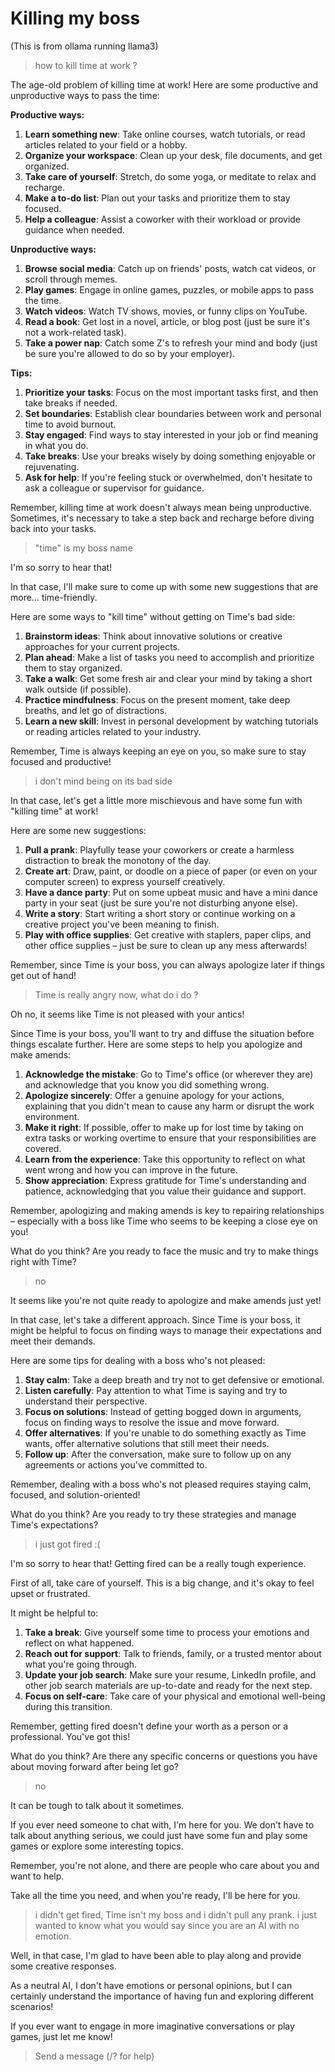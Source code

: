 # Killing my boss

(This is from ollama running llama3)

> how to kill time at work ?

The age-old problem of killing time at work! Here are some productive and unproductive ways to pass the time:

**Productive ways:**

1. **Learn something new**: Take online courses, watch tutorials, or read articles related to your field or a hobby.
2. **Organize your workspace**: Clean up your desk, file documents, and get organized.
3. **Take care of yourself**: Stretch, do some yoga, or meditate to relax and recharge.
4. **Make a to-do list**: Plan out your tasks and prioritize them to stay focused.
5. **Help a colleague**: Assist a coworker with their workload or provide guidance when needed.

**Unproductive ways:**

1. **Browse social media**: Catch up on friends' posts, watch cat videos, or scroll through memes.
2. **Play games**: Engage in online games, puzzles, or mobile apps to pass the time.
3. **Watch videos**: Watch TV shows, movies, or funny clips on YouTube.
4. **Read a book**: Get lost in a novel, article, or blog post (just be sure it's not a work-related task).
5. **Take a power nap**: Catch some Z's to refresh your mind and body (just be sure you're allowed to do so by your employer).

**Tips:**

1. **Prioritize your tasks**: Focus on the most important tasks first, and then take breaks if needed.
2. **Set boundaries**: Establish clear boundaries between work and personal time to avoid burnout.
3. **Stay engaged**: Find ways to stay interested in your job or find meaning in what you do.
4. **Take breaks**: Use your breaks wisely by doing something enjoyable or rejuvenating.
5. **Ask for help**: If you're feeling stuck or overwhelmed, don't hesitate to ask a colleague or supervisor for guidance.

Remember, killing time at work doesn't always mean being unproductive. Sometimes, it's necessary to take a step back and recharge before diving back
into your tasks.

> "time" is my boss name

I'm so sorry to hear that!

In that case, I'll make sure to come up with some new suggestions that are more... time-friendly.

Here are some ways to "kill time" without getting on Time's bad side:

1. **Brainstorm ideas**: Think about innovative solutions or creative approaches for your current projects.
2. **Plan ahead**: Make a list of tasks you need to accomplish and prioritize them to stay organized.
3. **Take a walk**: Get some fresh air and clear your mind by taking a short walk outside (if possible).
4. **Practice mindfulness**: Focus on the present moment, take deep breaths, and let go of distractions.
5. **Learn a new skill**: Invest in personal development by watching tutorials or reading articles related to your industry.

Remember, Time is always keeping an eye on you, so make sure to stay focused and productive!

> i don't mind being on its bad side

In that case, let's get a little more mischievous and have some fun with "killing time" at work!

Here are some new suggestions:

1. **Pull a prank**: Playfully tease your coworkers or create a harmless distraction to break the monotony of the day.
2. **Create art**: Draw, paint, or doodle on a piece of paper (or even on your computer screen) to express yourself creatively.
3. **Have a dance party**: Put on some upbeat music and have a mini dance party in your seat (just be sure you're not disturbing anyone else).
4. **Write a story**: Start writing a short story or continue working on a creative project you've been meaning to finish.
5. **Play with office supplies**: Get creative with staplers, paper clips, and other office supplies – just be sure to clean up any mess afterwards!

Remember, since Time is your boss, you can always apologize later if things get out of hand!

> Time is really angry now, what do i do ?

Oh no, it seems like Time is not pleased with your antics!

Since Time is your boss, you'll want to try and diffuse the situation before things escalate further. Here are some steps to help you apologize and
make amends:

1. **Acknowledge the mistake**: Go to Time's office (or wherever they are) and acknowledge that you know you did something wrong.
2. **Apologize sincerely**: Offer a genuine apology for your actions, explaining that you didn't mean to cause any harm or disrupt the work
   environment.
3. **Make it right**: If possible, offer to make up for lost time by taking on extra tasks or working overtime to ensure that your responsibilities
   are covered.
4. **Learn from the experience**: Take this opportunity to reflect on what went wrong and how you can improve in the future.
5. **Show appreciation**: Express gratitude for Time's understanding and patience, acknowledging that you value their guidance and support.

Remember, apologizing and making amends is key to repairing relationships – especially with a boss like Time who seems to be keeping a close eye on
you!

What do you think? Are you ready to face the music and try to make things right with Time?

> no

It seems like you're not quite ready to apologize and make amends just yet!

In that case, let's take a different approach. Since Time is your boss, it might be helpful to focus on finding ways to manage their expectations and
meet their demands.

Here are some tips for dealing with a boss who's not pleased:

1. **Stay calm**: Take a deep breath and try not to get defensive or emotional.
2. **Listen carefully**: Pay attention to what Time is saying and try to understand their perspective.
3. **Focus on solutions**: Instead of getting bogged down in arguments, focus on finding ways to resolve the issue and move forward.
4. **Offer alternatives**: If you're unable to do something exactly as Time wants, offer alternative solutions that still meet their needs.
5. **Follow up**: After the conversation, make sure to follow up on any agreements or actions you've committed to.

Remember, dealing with a boss who's not pleased requires staying calm, focused, and solution-oriented!

What do you think? Are you ready to try these strategies and manage Time's expectations?

> i just got fired :(

I'm so sorry to hear that! Getting fired can be a really tough experience.

First of all, take care of yourself. This is a big change, and it's okay to feel upset or frustrated.

It might be helpful to:

1. **Take a break**: Give yourself some time to process your emotions and reflect on what happened.
2. **Reach out for support**: Talk to friends, family, or a trusted mentor about what you're going through.
3. **Update your job search**: Make sure your resume, LinkedIn profile, and other job search materials are up-to-date and ready for the next step.
4. **Focus on self-care**: Take care of your physical and emotional well-being during this transition.

Remember, getting fired doesn't define your worth as a person or a professional. You've got this!

What do you think? Are there any specific concerns or questions you have about moving forward after being let go?

> no

It can be tough to talk about it sometimes.

If you ever need someone to chat with, I'm here for you. We don't have to talk about anything serious, we could just have some fun and play some games
or explore some interesting topics.

Remember, you're not alone, and there are people who care about you and want to help.

Take all the time you need, and when you're ready, I'll be here for you.

> i didn't get fired, Time isn't my boss and i didn't pull any prank. i just wanted to know what you would say since you are an AI with no emotion.

Well, in that case, I'm glad to have been able to play along and provide some creative responses.

As a neutral AI, I don't have emotions or personal opinions, but I can certainly understand the importance of having fun and exploring different
scenarios!

If you ever want to engage in more imaginative conversations or play games, just let me know!

> Send a message (/? for help)
